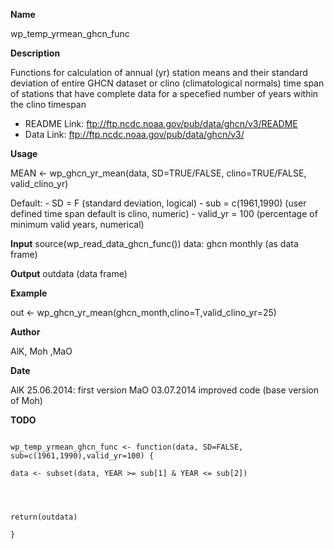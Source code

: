 **Name**

wp_temp_yrmean_ghcn_func

**Description**

Functions for calculation of annual (yr) station means and their standard deviation of entire GHCN dataset 
or clino (climatological normals) time span of stations that have complete data for a specefied number of years within the clino timespan
- README Link: ftp://ftp.ncdc.noaa.gov/pub/data/ghcn/v3/README
- Data Link: ftp://ftp.ncdc.noaa.gov/pub/data/ghcn/v3/

**Usage**

MEAN <- wp_ghcn_yr_mean(data, SD=TRUE/FALSE, clino=TRUE/FALSE, valid_clino_yr)

Default: - SD       = F (standard deviation, logical)
         - sub      = c(1961,1990) (user defined time span default is clino, numeric)
         - valid_yr =  100 (percentage of minimum valid years, numerical)

**Input**
source(wp_read_data_ghcn_func())
data: ghcn monthly (as data frame)

**Output**
outdata (data frame)

**Example**

out <- wp_ghcn_yr_mean(ghcn_month,clino=T,valid_clino_yr=25)

**Author**

AlK, Moh ,MaO

**Date**

AlK 25.06.2014: first version
MaO 03.07.2014 improved code (base version of Moh)

**TODO**


```{r}

wp_temp_yrmean_ghcn_func <- function(data, SD=FALSE, sub=c(1961,1990),valid_yr=100) {

data <- subset(data, YEAR >= sub[1] & YEAR <= sub[2])  



     
return(outdata)

}

```